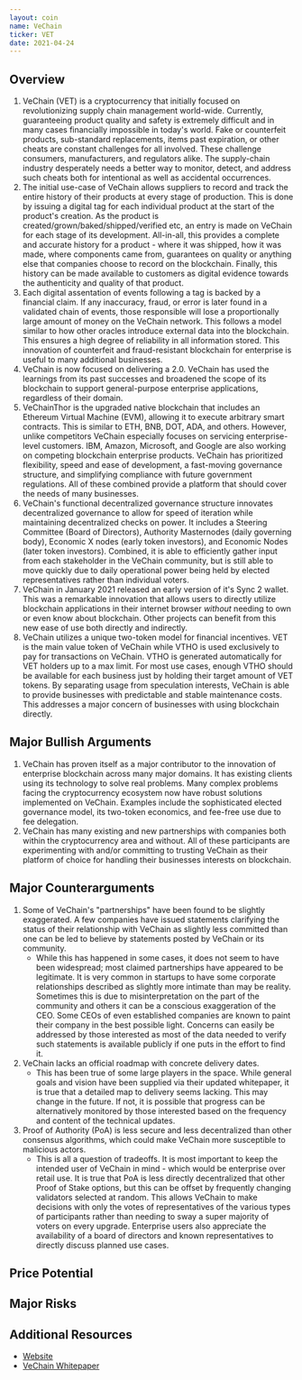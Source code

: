 ```yaml
---
layout: coin
name: VeChain
ticker: VET
date: 2021-04-24
---
```


## Overview

1. VeChain (VET) is a cryptocurrency that initially focused on revolutionizing supply chain management world-wide. Currently, guaranteeing product quality and safety is extremely difficult and in many cases financially impossible in today's world. Fake or counterfeit products, sub-standard replacements, items past expiration, or other cheats are constant challenges for all involved. These challenge consumers, manufacturers, and regulators alike. The supply-chain industry desperately needs a better way to monitor, detect, and address such cheats both for intentional as well as accidental occurrences.
1. The initial use-case of VeChain allows suppliers to record and track the entire history of their products at every stage of production. This is done by issuing a digital tag for each individual product at the start of the product's creation. As the product is created/grown/baked/shipped/verified etc, an entry is made on VeChain for each stage of its development. All-in-all, this provides a complete and accurate history for a product - where it was shipped, how it was made, where components came from, guarantees on quality or anything else that companies choose to record on the blockchain. Finally, this history can be made available to customers as digital evidence towards the authenticity and quality of that product.
1. Each digital assentation of events following a tag is backed by a financial claim. If any inaccuracy, fraud, or error is later found in a validated chain of events, those responsible will lose a proportionally large amount of money on the VeChain network. This follows a model similar to how other oracles introduce external data into the blockchain. This ensures a high degree of reliability in all information stored. This innovation of counterfeit and fraud-resistant blockchain for enterprise is useful to many additional businesses.
1. VeChain is now focused on delivering a 2.0. VeChain has used the learnings from its past successes and broadened the scope of its blockchain to support general-purpose enterprise applications, regardless of their domain.
1. VeChainThor is the upgraded native blockchain that includes an Ethereum Virtual Machine (EVM), allowing it to execute arbitrary smart contracts. This is similar to ETH, BNB, DOT, ADA, and others. However, unlike competitors VeChain especially focuses on servicing enterprise-level customers. IBM, Amazon, Microsoft, and Google are also working on competing blockchain enterprise products. VeChain has prioritized flexibility, speed and ease of development, a fast-moving governance structure, and simplifying compliance with future government regulations. All of these combined provide a platform that should cover the needs of many businesses.
1. VeChain's functional decentralized governance structure innovates decentralized governance to allow for speed of iteration while maintaining decentralized checks on power. It includes a Steering Committee (Board of Directors), Authority Masternodes (daily governing body), Economic X nodes (early token investors), and Economic Nodes (later token investors). Combined, it is able to efficiently gather input from each stakeholder in the VeChain community, but is still able to move quickly due to daily operational power being held by elected representatives rather than individual voters.
1. VeChain in January 2021 released an early version of it's Sync 2 wallet. This was a remarkable innovation that allows users to directly utilize blockchain applications in their internet browser _without_ needing to own or even know about blockchain. Other projects can benefit from this new ease of use both directly and indirectly.
1. VeChain utilizes a unique two-token model for financial incentives. VET is the main value token of VeChain while VTHO is used exclusively to pay for transactions on VeChain. VTHO is generated automatically for VET holders up to a max limit. For most use cases, enough VTHO should be available for each business just by holding their target amount of VET tokens. By separating usage from speculation interests, VeChain is able to provide businesses with predictable and stable maintenance costs. This addresses a major concern of businesses with using blockchain directly.

## Major Bullish Arguments

1. VeChain has proven itself as a major contributor to the innovation of enterprise blockchain across many major domains. It has existing clients using its technology to solve real problems. Many complex problems facing the cryptocurrency ecosystem now have robust solutions implemented on VeChain. Examples include the sophisticated elected governance model, its two-token economics, and fee-free use due to fee delegation.
1. VeChain has many existing and new partnerships with companies both within the cryptocurrency area and without. All of these participants are experimenting with and/or committing to trusting VeChain as their platform of choice for handling their businesses interests on blockchain.

## Major Counterarguments

1. Some of VeChain's "partnerships" have been found to be slightly exaggerated. A few companies have issued statements clarifying the status of their relationship with VeChain as slightly less committed than one can be led to believe by statements posted by VeChain or its community.
   - While this has happened in some cases, it does not seem to have been widespread; most claimed partnerships have appeared to be legitimate. It is very common in startups to have some corporate relationships described as slightly more intimate than may be reality. Sometimes this is due to misinterpretation on the part of the community and others it can be a conscious exaggeration of the CEO. Some CEOs of even established companies are known to paint their company in the best possible light. Concerns can easily be addressed by those interested as most of the data needed to verify such statements is available publicly if one puts in the effort to find it.
1. VeChain lacks an official roadmap with concrete delivery dates.
   - This has been true of some large players in the space. While general goals and vision have been supplied via their updated whitepaper, it is true that a detailed map to delivery seems lacking. This may change in the future. If not, it is possible that progress can be alternatively monitored by those interested based on the frequency and content of the technical updates.
1. Proof of Authority (PoA) is less secure and less decentralized than other consensus algorithms, which could make VeChain more susceptible to malicious actors.
   - This is all a question of tradeoffs. It is most important to keep the intended user of VeChain in mind - which would be enterprise over retail use. It is true that PoA is less directly decentralized that other Proof of Stake options, but this can be offset by frequently changing validators selected at random. This allows VeChain to make decisions with only the votes of representatives of the various types of participants rather than needing to sway a super majority of voters on every upgrade. Enterprise users also appreciate the availability of a board of directors and known representatives to directly discuss planned use cases.

## Price Potential

## Major Risks

## Additional Resources

- [Website](https://www.vechain.org/)
- [VeChain Whitepaper](https://www.vechain.org/whitepaper/)
